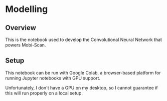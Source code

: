 # Modelling
## Overview
This is the notebook used to develop the Convolutional Neural Network that powers Mobi-Scan.

## Setup
This notebook can be run with Google Colab, a browser-based platform for running Jupyter notebooks with GPU support.

Unfortunately, I don't have a GPU on my desktop, so I cannot guarantee if this will run properly on a local setup.
